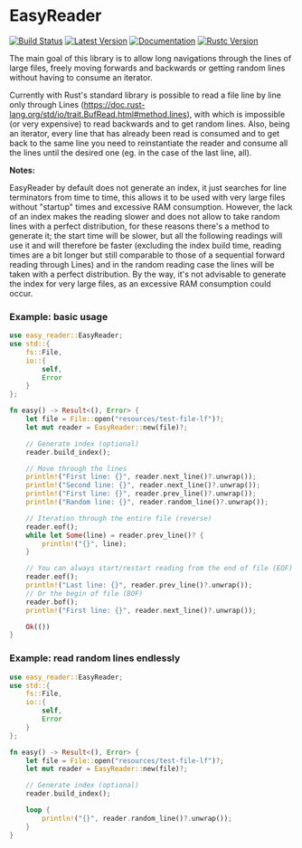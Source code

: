 # EasyReader

[![Build Status](https://travis-ci.org/ps1dr3x/easy_reader.svg?branch=master)](https://travis-ci.org/ps1dr3x/easy_reader)
[![Latest Version](https://img.shields.io/crates/v/easy_reader.svg)](https://crates.io/crates/easy_reader)
[![Documentation](https://docs.rs/easy_reader/badge.svg)](https://docs.rs/easy_reader)
[![Rustc Version](https://img.shields.io/badge/rustc-1.25+-green.svg)](https://blog.rust-lang.org/2018/03/29/Rust-1.25.html)

The main goal of this library is to allow long navigations through the lines of large files, freely moving forwards and backwards or getting random lines without having to consume an iterator.

Currently with Rust's standard library is possible to read a file line by line only through Lines (https://doc.rust-lang.org/std/io/trait.BufRead.html#method.lines), with which is impossible (or very expensive) to read backwards and to get random lines. Also, being an iterator, every line that has already been read is consumed and to get back to the same line you need to reinstantiate the reader and consume all the lines until the desired one (eg. in the case of the last line, all).

**Notes:**

EasyReader by default does not generate an index, it just searches for line terminators from time to time, this allows it to be used with very large files without "startup" times and excessive RAM consumption.
However, the lack of an index makes the reading slower and does not allow to take random lines with a perfect distribution, for these reasons there's a method to generate it; the start time will be slower, but all the following readings will use it and will therefore be faster (excluding the index build time, reading times are a bit longer but still comparable to those of a sequential forward reading through Lines) and in the random reading case the lines will be taken with a perfect distribution.
By the way, it's not advisable to generate the index for very large files, as an excessive RAM consumption could occur.

### Example: basic usage

```rust
use easy_reader::EasyReader;
use std::{
    fs::File,
    io::{
        self,
        Error
    }
};

fn easy() -> Result<(), Error> {
    let file = File::open("resources/test-file-lf")?;
    let mut reader = EasyReader::new(file)?;

    // Generate index (optional)
    reader.build_index();

    // Move through the lines
    println!("First line: {}", reader.next_line()?.unwrap());
    println!("Second line: {}", reader.next_line()?.unwrap());
    println!("First line: {}", reader.prev_line()?.unwrap());
    println!("Random line: {}", reader.random_line()?.unwrap());

    // Iteration through the entire file (reverse)
    reader.eof();
    while let Some(line) = reader.prev_line()? {
        println!("{}", line);
    }

    // You can always start/restart reading from the end of file (EOF)
    reader.eof();
    println!("Last line: {}", reader.prev_line()?.unwrap());
    // Or the begin of file (BOF)
    reader.bof();
    println!("First line: {}", reader.next_line()?.unwrap());

    Ok(())
}
```

### Example: read random lines endlessly

```rust
use easy_reader::EasyReader;
use std::{
    fs::File,
    io::{
        self,
        Error
    }
};

fn easy() -> Result<(), Error> {
    let file = File::open("resources/test-file-lf")?;
    let mut reader = EasyReader::new(file)?;

    // Generate index (optional)
    reader.build_index();

    loop {
        println!("{}", reader.random_line()?.unwrap());
    }
}
```
